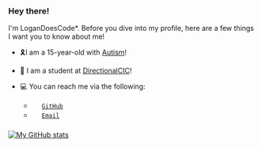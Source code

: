 ### Hey there!

I'm LoganDoesCode\*. Before you dive into my profile, here are a few things I want you to know about me!
- 🎗️I am a 15-year-old with [Autism](https://en.wikipedia.org/wiki/Autism)!
- 📖 I am a student at [DirectionalCIC](https://www.directional-cic.co.uk/)!

- 💻 You can reach me via the following:
  - <a href="#"><img width="16px" height="16px" src="https://github.com/logandoescode/logandoescode/blob/master/assets/github.ico"></a> [`GitHub`](https://github.com/logandoescode)
  - <a href="#"><img width="16px" height="16px" src="https://github.com/logandoescode/logandoescode/blob/master/assets/gmail.ico"></a> [`Email`](mailto:logandoescode@protonmail.ch)
###
###
###
[![My GitHub stats](https://github-readme-stats.vercel.app/api?username=logandoescode&count_private=true&show_icons=true&theme=calm)](https://github.com/anuraghazra/github-readme-stats)
